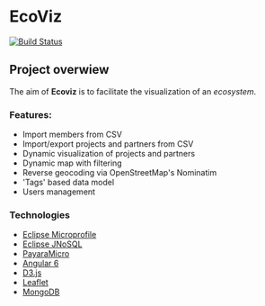 # EcoViz
[![Build Status](https://travis-ci.org/lmorel3/ecoviz.svg?branch=master)](https://travis-ci.org/lmorel3/ecoviz)

## Project overwiew

The aim of **Ecoviz** is to facilitate the visualization of an _ecosystem_.

### Features:

- Import members from CSV
- Import/export projects and partners from CSV 
- Dynamic visualization of projects and partners
- Dynamic map with filtering
- Reverse geocoding via OpenStreetMap's Nominatim
- 'Tags' based data model
- Users management

### Technologies

- [Eclipse Microprofile](https://microprofile.io/)
- [Eclipse JNoSQL](http://www.jnosql.org/)
- [PayaraMicro](https://www.payara.fish/payara_micro)
- [Angular 6](https://angular.io/)
- [D3.js](https://d3js.org/)
- [Leaflet](https://leafletjs.com/)
- [MongoDB](https://www.mongodb.com/)
